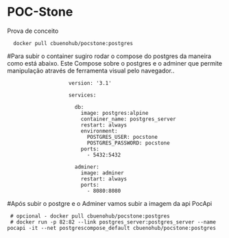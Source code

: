 # POC-Stone
Prova de conceito
    

      docker pull cbuenohub/pocstone:postgres
      
#Para subir o container sugiro rodar o compose do postgres da maneira como está abaixo.
  Este Compose sobre o postgres e o adminer que permite manipulação através de ferramenta visual pelo navegador..
  
                        version: '3.1'

                        services:

                          db:
                            image: postgres:alpine
                            container_name: postgres_server
                            restart: always
                            environment:
                              POSTGRES_USER: pocstone
                              POSTGRES_PASSWORD: pocstone
                            ports:
                              - 5432:5432

                          adminer:
                            image: adminer
                            restart: always
                            ports:
                              - 8080:8080
#Após subir o postgre e o Adminer vamos subir a imagem da api PocApi
                     
     # opcional - docker pull cbuenohub/pocstone:postgres
     # docker run -p 82:82 --link postgres_server:postgres_server --name pocapi -it --net postgrescompose_default cbuenohub/pocstone:postgres

